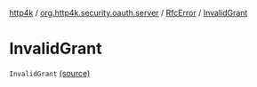 [http4k](../../index.md) / [org.http4k.security.oauth.server](../index.md) / [RfcError](index.md) / [InvalidGrant](./-invalid-grant.md)

# InvalidGrant

`InvalidGrant` [(source)](https://github.com/http4k/http4k/blob/master/http4k-security-oauth/src/main/kotlin/org/http4k/security/oauth/server/OAuthError.kt#L11)